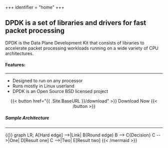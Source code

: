 +++
identifier = "home"
+++

<section class="main-hero">
  <h2>DPDK is a set of libraries and drivers for fast packet processing</h2>
  <p class="tagline">
    DPDK is the Data Plane Development Kit that consists of libraries to accelerate packet processing workloads running on a wide variety of CPU architectures.
  </p>
</section>

#### Features:
---
- Designed to run on any processor
- Runs mostly in Linux userland
- DPDK is an Open Source BSD licensed project

<center>{{< button href="{{ .Site.BaseURL }}/download" >}} Download Now {{< /button >}}
</center>

##### Sample Architecture
----

{{<mermaid align="center">}}
graph LR;
    A[Hard edge] -->|Link| B(Round edge)
    B --> C{Decision}
    C -->|One| D[Result one]
    C -->|Two| E[Result two]
{{< /mermaid >}}

